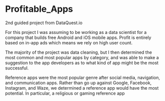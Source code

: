 # Profitable_Apps
2nd guided project from DataQuest.io

For this project I was assuming to be working as a data scientist for a company that builds free Android and iOS mobile apps. Profit is entirely based on in-app ads which means we rely on high user count.

The majority of the project was data cleaning, but I then determined the most common and most popular apps by category, and was able to make a suggestion to the app developers as to what kind of app might be the most successful. 

Reference apps were the most popular genre after social media, navigation, and communication apps. Rather than go up against Google, Facebook, Instagram, and Waze, we determined a reference app would have the most potential. In particular, a religious or gaming reference app

